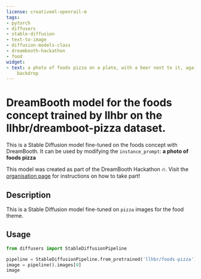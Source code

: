 ```yaml
---
license: creativeml-openrail-m
tags:
- pytorch
- diffusers
- stable-diffusion
- text-to-image
- diffusion-models-class
- dreambooth-hackathon
- food
widget:
- text: a photo of foods pizza on a plate, with a beer next to it, against a beach
    backdrop
---
```


# DreamBooth model for the foods concept trained by llhbr on the llhbr/dreamboot-pizza dataset.

This is a Stable Diffusion model fine-tuned on the foods concept with DreamBooth. It can be used by modifying the `instance_prompt`: **a photo of foods pizza**

This model was created as part of the DreamBooth Hackathon 🔥. Visit the [organisation page](https://huggingface.co/dreambooth-hackathon) for instructions on how to take part!

## Description


This is a Stable Diffusion model fine-tuned on `pizza` images for the food theme.


## Usage

```python
from diffusers import StableDiffusionPipeline

pipeline = StableDiffusionPipeline.from_pretrained('llhbr/foods-pizza')
image = pipeline().images[0]
image
```
